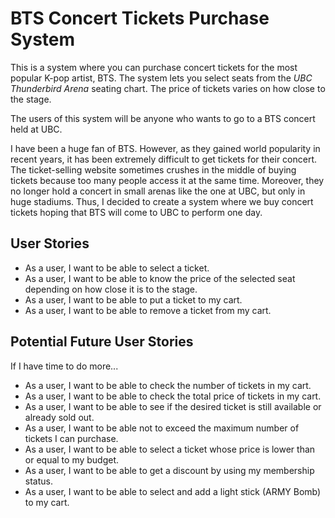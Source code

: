 # BTS Concert Tickets Purchase System

This is a system where you can purchase concert tickets for the most popular K-pop artist, BTS. 
The system lets you select seats from the *UBC Thunderbird Arena* seating chart.
The price of tickets varies on how close to the stage.

The users of this system will be anyone who wants to go to a BTS concert held at UBC.

I have been a huge fan of BTS.
However, as they gained world popularity in recent years, 
it has been extremely difficult to get tickets for their concert.
The ticket-selling website sometimes crushes in the middle of buying tickets 
because too many people access it at the same time.
Moreover, they no longer hold a concert in small arenas like the one at UBC, 
but only in huge stadiums.
Thus, I decided to create a system where we buy concert tickets hoping that BTS will come to UBC to perform one day.

## User Stories
- As a user, I want to be able to select a ticket.
- As a user, I want to be able to know the price of the selected seat depending on how close it is to the stage.
- As a user, I want to be able to put a ticket to my cart.
- As a user, I want to be able to remove a ticket from my cart.

## Potential Future User Stories
If I have time to do more...
- As a user, I want to be able to check the number of tickets in my cart.
- As a user, I want to be able to check the total price of tickets in my cart.
- As a user, I want to be able to see if the desired ticket is still available or already sold out.
- As a user, I want to be able not to exceed the maximum number of tickets I can purchase.
- As a user, I want to be able to select a ticket whose price is lower than or equal to my budget.
- As a user, I want to be able to get a discount by using my membership status.
- As a user, I want to be able to select and add a light stick (ARMY Bomb) to my cart. 